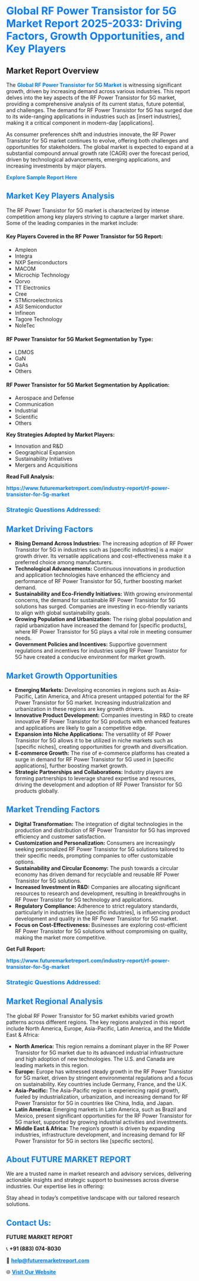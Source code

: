 <h1 style="color: #007BFF;">Global RF Power Transistor for 5G Market Report 2025-2033: Driving Factors, Growth Opportunities, and Key Players</h1>

<section id="overview">
<h2>Market Report Overview</h2>
<p>The <a href="https://www.futuremarketreport.com/industry-report/rf-power-transistor-for-5g-market" style="color: #007BFF; text-decoration: none;"><strong>Global RF Power Transistor for 5G Market</strong></a> is witnessing significant growth, driven by increasing demand across various industries. This report delves into the key aspects of the RF Power Transistor for 5G market, providing a comprehensive analysis of its current status, future potential, and challenges. The demand for RF Power Transistor for 5G has surged due to its wide-ranging applications in industries such as [insert industries], making it a critical component in modern-day [applications].</p>
<p>As consumer preferences shift and industries innovate, the RF Power Transistor for 5G market continues to evolve, offering both challenges and opportunities for stakeholders. The global market is expected to expand at a substantial compound annual growth rate (CAGR) over the forecast period, driven by technological advancements, emerging applications, and increasing investments by major players.</p>
</section>

<section id="overview">
<p><a href="https://www.futuremarketreport.com/request-sample/reportId=116212" style="color: #007BFF; text-decoration: none;"><strong>Explore Sample Report Here</strong></a></p>
</section>

<section id="key-players">
<h2 style="color: #007BFF;">Market Key Players Analysis</h2>
<p>The RF Power Transistor for 5G market is characterized by intense competition among key players striving to capture a larger market share. Some of the leading companies in the market include:</p>
<h4>Key Players Covered in the RF Power Transistor for 5G Report:</h4>
<ul><li>Ampleon</li><li>Integra</li><li>NXP Semiconductors</li><li>MACOM</li><li>Microchip Technology</li><li>Qorvo</li><li>TT Electronics</li><li>Cree</li><li>STMicroelectronics</li><li>ASI Semiconductor</li><li>Infineon</li><li>Tagore Technology</li><li>NoleTec</li></ul>
<h4>RF Power Transistor for 5G Market Segmentation by Type:</h4>
<ul><li>LDMOS</li><li>GaN</li><li>GaAs</li><li>Others</li></ul>

<h4>RF Power Transistor for 5G Market Segmentation by Application:</h4>
<ul><li>Aerospace and Defense</li><li>Communication</li><li>Industrial</li><li>Scientific</li><li>Others</li></ul>
<p><strong>Key Strategies Adopted by Market Players:</strong></p>
<ul>
<li>Innovation and R&D</li>
<li>Geographical Expansion</li>
<li>Sustainability Initiatives</li>
<li>Mergers and Acquisitions</li>
</ul>
</section>

<section>
<p><strong>Read Full Analysis: </strong></p><a href="https://www.futuremarketreport.com/industry-report/rf-power-transistor-for-5g-market" style="color: #007BFF; text-decoration: none;"><strong>https://www.futuremarketreport.com/industry-report/rf-power-transistor-for-5g-market</strong></a>
<h3 style="color: #007BFF;">Strategic Questions Addressed:</h3>
</section>

<section id="driving-factors">
<h2 style="color: #007BFF;">Market Driving Factors</h2>
<ul>
<li><strong>Rising Demand Across Industries:</strong> The increasing adoption of RF Power Transistor for 5G in industries such as [specific industries] is a major growth driver. Its versatile applications and cost-effectiveness make it a preferred choice among manufacturers.</li>
<li><strong>Technological Advancements:</strong> Continuous innovations in production and application technologies have enhanced the efficiency and performance of RF Power Transistor for 5G, further boosting market demand.</li>
<li><strong>Sustainability and Eco-Friendly Initiatives:</strong> With growing environmental concerns, the demand for sustainable RF Power Transistor for 5G solutions has surged. Companies are investing in eco-friendly variants to align with global sustainability goals.</li>
<li><strong>Growing Population and Urbanization:</strong> The rising global population and rapid urbanization have increased the demand for [specific products], where RF Power Transistor for 5G plays a vital role in meeting consumer needs.</li>
<li><strong>Government Policies and Incentives:</strong> Supportive government regulations and incentives for industries using RF Power Transistor for 5G have created a conducive environment for market growth.</li>
</ul>
</section>

<section id="growth-opportunities">
<h2 style="color: #007BFF;">Market Growth Opportunities</h2>
<ul>
<li><strong>Emerging Markets:</strong> Developing economies in regions such as Asia-Pacific, Latin America, and Africa present untapped potential for the RF Power Transistor for 5G market. Increasing industrialization and urbanization in these regions are key growth drivers.</li>
<li><strong>Innovative Product Development:</strong> Companies investing in R&D to create innovative RF Power Transistor for 5G products with enhanced features and applications are likely to gain a competitive edge.</li>
<li><strong>Expansion into Niche Applications:</strong> The versatility of RF Power Transistor for 5G allows it to be utilized in niche markets such as [specific niches], creating opportunities for growth and diversification.</li>
<li><strong>E-commerce Growth:</strong> The rise of e-commerce platforms has created a surge in demand for RF Power Transistor for 5G used in [specific applications], further boosting market growth.</li>
<li><strong>Strategic Partnerships and Collaborations:</strong> Industry players are forming partnerships to leverage shared expertise and resources, driving the development and adoption of RF Power Transistor for 5G products globally.</li>
</ul>
</section>

<section id="trending-factors">
<h2 style="color: #007BFF;">Market Trending Factors</h2>
<ul>
<li><strong>Digital Transformation:</strong> The integration of digital technologies in the production and distribution of RF Power Transistor for 5G has improved efficiency and customer satisfaction.</li>
<li><strong>Customization and Personalization:</strong> Consumers are increasingly seeking personalized RF Power Transistor for 5G solutions tailored to their specific needs, prompting companies to offer customizable options.</li>
<li><strong>Sustainability and Circular Economy:</strong> The push towards a circular economy has driven demand for recyclable and reusable RF Power Transistor for 5G solutions.</li>
<li><strong>Increased Investment in R&D:</strong> Companies are allocating significant resources to research and development, resulting in breakthroughs in RF Power Transistor for 5G technology and applications.</li>
<li><strong>Regulatory Compliance:</strong> Adherence to strict regulatory standards, particularly in industries like [specific industries], is influencing product development and quality in the RF Power Transistor for 5G market.</li>
<li><strong>Focus on Cost-Effectiveness:</strong> Businesses are exploring cost-efficient RF Power Transistor for 5G solutions without compromising on quality, making the market more competitive.</li>
</ul>
</section>

<section>
<p><strong>Get Full Report: </strong></p><a href="https://www.futuremarketreport.com/industry-report/rf-power-transistor-for-5g-market" style="color: #007BFF; text-decoration: none;"><strong>https://www.futuremarketreport.com/industry-report/rf-power-transistor-for-5g-market</strong></a>
<h3 style="color: #007BFF;">Strategic Questions Addressed:</h3>
</section>


<section id="regional-analysis">
<h2 style="color: #007BFF;">Market Regional Analysis</h2>
<p>The global RF Power Transistor for 5G market exhibits varied growth patterns across different regions. The key regions analyzed in this report include North America, Europe, Asia-Pacific, Latin America, and the Middle East & Africa:</p>
<ul>
<li><strong>North America:</strong> This region remains a dominant player in the RF Power Transistor for 5G market due to its advanced industrial infrastructure and high adoption of new technologies. The U.S. and Canada are leading markets in this region.</li>
<li><strong>Europe:</strong> Europe has witnessed steady growth in the RF Power Transistor for 5G market, driven by stringent environmental regulations and a focus on sustainability. Key countries include Germany, France, and the U.K.</li>
<li><strong>Asia-Pacific:</strong> The Asia-Pacific region is experiencing rapid growth, fueled by industrialization, urbanization, and increasing demand for RF Power Transistor for 5G in countries like China, India, and Japan.</li>
<li><strong>Latin America:</strong> Emerging markets in Latin America, such as Brazil and Mexico, present significant opportunities for the RF Power Transistor for 5G market, supported by growing industrial activities and investments.</li>
<li><strong>Middle East & Africa:</strong> The region’s growth is driven by expanding industries, infrastructure development, and increasing demand for RF Power Transistor for 5G in sectors like [specific sectors].</li>
</ul>
</section>

<footer>
<h2 style="color: #007BFF;">About FUTURE MARKET REPORT</h2>
<p>We are a trusted name in market research and advisory services, delivering actionable insights and strategic support to businesses across diverse industries. Our expertise lies in offering:</p>

<p>Stay ahead in today’s competitive landscape with our tailored research solutions.</p>

<h2 style="color: #007BFF;">Contact Us:</h2>
<p><strong>FUTURE MARKET REPORT</strong></p>
<p>📞 <strong>+91 (883) 074-8030</strong></p>
<p>📧 <strong><a href="mailto:help@futuremarketreport.com" style="color: #007BFF;">help@futuremarketreport.com</a></strong></p>
<p>🌐 <strong><a href="https://www.futuremarketreport.com/" style="color: #007BFF;">Visit Our Website</a></strong></p>
</footer>